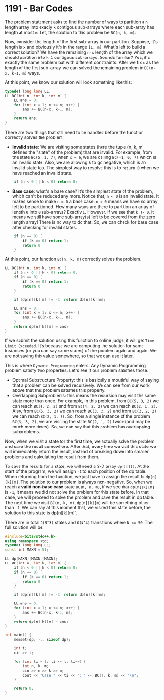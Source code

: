 # 1191 - Bar Codes

The problem statement asks to find the number of ways to partition a `n` length array into exacly `k` contigous sub-arrays where each sub-array has length at most `m`. Let, the solution to this problem be `BC(n, k, m)`.

Now, consider the length of the first sub-array in our partition. Suppose, it's length is `x` and obviously it's in the range `[1, m]`. What's left to build a correct solution? We have the remaining `n-x` length of the array which we should partition into `k-1` contigous sub-arrays. Sounds familiar? Yes, it's exactly the same problem but with different constraints. After we fix `x` as the length of the first sub-array, we can solved the remaining problem in `BC(n-x, k-1, m)` ways.

At this point, we know our solution will look something like this:
```c++
typedef long long LL;
LL BC(int n, int k, int m) {
    LL ans = 0;
    for (int x = 1; x <= m; x++) {
        ans += BC(n-x, k-1, m);
    }
    return ans;
}
```
There are two things that still need to be handled before the function correctly solves the problem:
- **Invalid state**: We are visiting some states (here the tuple (n, k, m) defines the "state" of the problem) that are invalid. For example, from the state `BC(5, 1, 7)`, when `x = 6`, we are calling `BC(-1, 0, 7)` which is an invalid state. Also, we are allowing `k` to go negative, which is an invalid state too. The simplest way to resolve this is to `return 0` when we have reached an invalid state.
```c++ 
    if (n < 0 || k < 0) return 0;
```
- **Base case**: what's a base case? It's the simplest state of the problem, which can't be reduced any more. Notice that, `n < 0` is an invalid state. It makes sense to make `n = 0` a base case. `n = 0` means we have no array left to be partitioned. How many ways are there to partition an array of length `0` into `0` sub-arrays? Exactly `1`. However, if we see that `k != 0`, it means we still have some sub-array(s) left to be covered from the zero length array! There is no way to do that. So, we can check for base case after checking for invalid states.
```c++ 
    if (n == 0) {
        if (k == 0) return 1;
        return 0;
    }
```
At this point, our function `BC(n, k, m)` correctly solves the problem. 
```c++
LL BC(int n, int k, int m) {
    if (n < 0 || k < 0) return 0;
    if (n == 0) {
        if (k == 0) return 1;
        return 0;
    }

    if (dp[n][k][m] != -1) return dp[n][k][m];

    LL ans = 0;
    for (int x = 1; x <= m; x++) {
        ans += BC(n-x, k-1, m);
    }
    return dp[n][k][m] = ans;
}
```
If we submit the solution using this function to online judge, it will get `Time Limit Exceeded`. It's because we are computing the solution for same instances (or you can say same states) of the problem again and again. We are not saving this value somewhere, so that we can use it later. 

This is where `Dynamic Programming` enters. Any Dynamic Programming problem satisfy two properties. Let's see if our problem satisfies those.
- Optimal Substructure Property: this is basically a mouthful way of saying that a problem can be solved recursively. We can see from our work above that this problem satisfies this property.
- Overlapping Subproblems: this means the recursion may visit the same state more than once. For example, in this problem, from `BC(5, 3, 2)` we can reach `BC(4, 2, 2)` and from `BC(4, 2, 2)` we can reach `BC(2, 1, 2)`. Also, from `BC(5, 3, 2)` we can reach `BC(3, 2, 2)` and from `BC(3, 2, 2)` we can reach `BC(2, 1, 2)`. So, from a single instance of the problem `BC(5, 3, 2)`, we are visiting the state `BC(2, 1, 2)` twice (and may be much more times). So, we can say that this problem has overlapping subproblems.

Now, when we visit a state for the first time, we actually solve the problem and save the result somewhere. After that, every time we visit this state we will immediately return the result, instead of breaking down into smaller problems and calculating the result from them.

To save the results for a state, we will need a 3-D array `dp[][][]`. At the start of the program, we will assign `-1` to each position of the dp table. When returning from the function, we just have to assign the result to `dp[n][k][m]`. The solution to our problem is always non-negative. So, when we reach a **valid non-base case** state `BC(n, k, m)`, if we see that `dp[n][k][m]` is `-1`, it means we did not solve the problem for this state before. In that case, we will proceed to solve the problem and save the result in dp table. The next time we visit `BC(n, k, m)`, `dp[n][k][m]` will be something other than `-1`. We can say at this moment that, we visited this state before, the solution to this state is dp[n][k][m]`.

There are in total `O(N^3)` states and `O(N^4)` transitions where `N <= 50`. The full solution will be:

```c++
#include<bits/stdc++.h>
using namespace std;
typedef long long LL;
const int MAXN = 51;

LL dp[MAXN][MAXN][MAXN];
LL BC(int n, int k, int m) {
    if (n < 0 || k < 0) return 0;
    if (n == 0) {
        if (k == 0) return 1;
        return 0;
    }

    if (dp[n][k][m] != -1) return dp[n][k][m];

    LL ans = 0;
    for (int x = 1; x <= m; x++) {
        ans += BC(n-x, k-1, m);
    }
    return dp[n][k][m] = ans;
}

int main() {
    memset(dp, -1, sizeof dp);

    int t;
    cin >> t;

    for (int ti = 1; ti <= t; ti++) {
        int n, k, m;
        cin >> n >> k >> m;
        cout << "Case " << ti << ": " << BC(n, k, m) << "\n";
    }

    return 0;
}
```

